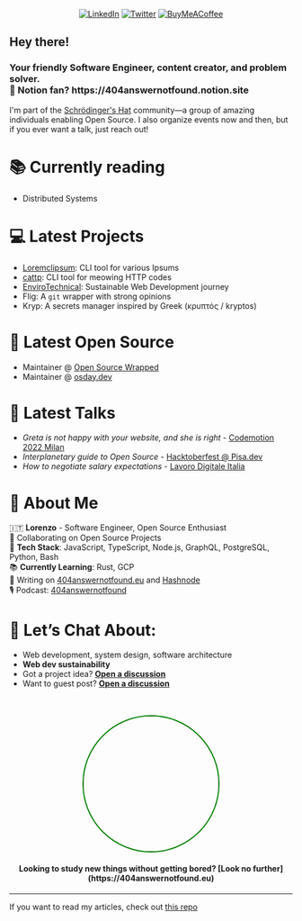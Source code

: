 <div align="center">

[![LinkedIn](https://img.shields.io/badge/LinkedIn-%230077B5.svg?logo=linkedin&logoColor=white)](https://linkedin.com/in/lorenzopieri) [![Twitter](https://img.shields.io/badge/Twitter-%231DA1F2.svg?logo=Twitter&logoColor=white)](https://twitter.com/404answnotfound) [![BuyMeACoffee](https://img.shields.io/badge/-buy_me_a%C2%A0coffee-gray?logo=buy-me-a-coffee)](https://www.buymeacoffee.com/404answnotfound)

</div>

<h2>Hey there!</h2>
<h3>Your friendly Software Engineer, content creator, and problem solver. <br /> 📍 Notion fan? https://404answernotfound.notion.site </h3>

I'm part of the [Schrödinger's Hat](https://www.schrodinger-hat.it/) community—a group of amazing individuals enabling Open Source. I also organize events now and then, but if you ever want a talk, just reach out!

# 📚 Currently reading
- Distributed Systems

# 💻 Latest Projects
- [Loremclipsum](https://github.com/Schrodinger-Hat/loremclipsum): CLI tool for various Ipsums
- [cattp](https://github.com/Schrodinger-Hat/cattp): CLI tool for meowing HTTP codes
- [EnviroTechnical](https://envirotechnical.eu/): Sustainable Web Development journey
- Flig: A `git` wrapper with strong opinions
- Kryp: A secrets manager inspired by Greek (κρυπτός / kryptos)

# 🌱 Latest Open Source
- Maintainer @ [Open Source Wrapped](https://github.com/Schrodinger-Hat/open-source-wrapped)
- Maintainer @ [osday.dev](https://github.com/Schrodinger-Hat/osday-2023)

# 🎤 Latest Talks
- *Greta is not happy with your website, and she is right* - [Codemotion 2022 Milan](https://envirotechnical.eu/) 
- *Interplanetary guide to Open Source* - [Hacktoberfest @ Pisa.dev](https://404answernotfound.github.io/talks/interplanetary-guide-to-opensource-hacktoberfest-2022/slides/)
- *How to negotiate salary expectations* - [Lavoro Digitale Italia](#)

# 🐯 About Me
🇮🇹 **Lorenzo** - Software Engineer, Open Source Enthusiast  
🤖 Collaborating on Open Source Projects  
👾 **Tech Stack**: JavaScript, TypeScript, Node.js, GraphQL, PostgreSQL, Python, Bash  
📚 **Currently Learning**: Rust, GCP  
📝 Writing on [404answernotfound.eu](https://404answernotfound.eu) and [Hashnode](https://404answnotfound.hashnode.dev)  
🎙️ Podcast: [404answernotfound](https://open.spotify.com/show/0d3hBsVITjcFRxPRqvNtCQ?si=5da24042e397411a)  

# 💬 Let’s Chat About:
- Web development, system design, software architecture
- **Web dev sustainability**  
- Got a project idea? **[Open a discussion](https://github.com/404answernotfound/community/discussions)**  
- Want to guest post? **[Open a discussion](https://github.com/404answernotfound/community/discussions)**

<div align="center">
  <br/><br/>
  <a href="https://404answernotfound.eu/about">
    <img width="240" align="center" style="display: inline-block; border: 2px solid green; border-radius: 50%" src="https://404answernotfound.eu/_next/image?url=%2Fstatic%2Fimages%2F404answernotfounddarktheme.png&w=128&q=75">
  </a>
  <h4>Looking to study new things without getting bored? [Look no further](https://404answernotfound.eu)</h4>
</div>

---

If you want to read my articles, check out [this repo](https://github.com/404answernotfound/404answernotfound-articles-github-list)
